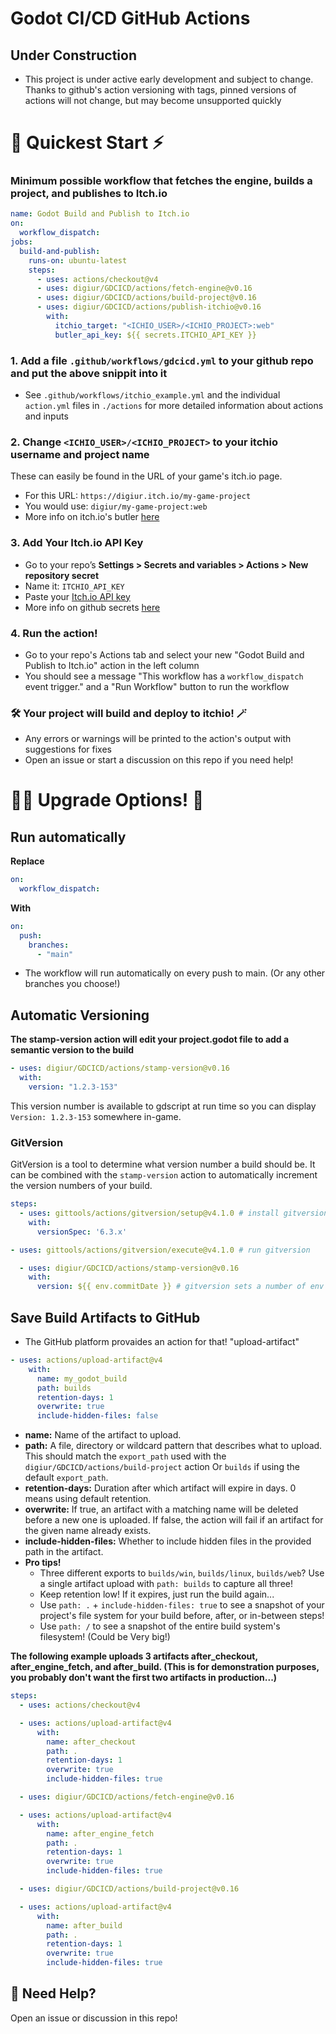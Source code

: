 # Godot CI/CD GitHub Actions

## Under Construction

- This project is under active early development and subject to change. Thanks to github's action versioning with tags, pinned versions of actions will not change, but may become unsupported quickly

# 🚀 Quickest Start ⚡️

### Minimum possible workflow that fetches the engine, builds a project, and publishes to Itch.io

```yaml
name: Godot Build and Publish to Itch.io
on:
  workflow_dispatch:
jobs:
  build-and-publish:
    runs-on: ubuntu-latest
    steps:
      - uses: actions/checkout@v4
      - uses: digiur/GDCICD/actions/fetch-engine@v0.16
      - uses: digiur/GDCICD/actions/build-project@v0.16
      - uses: digiur/GDCICD/actions/publish-itchio@v0.16
        with:
          itchio_target: "<ICHIO_USER>/<ICHIO_PROJECT>:web"
          butler_api_key: ${{ secrets.ITCHIO_API_KEY }}
```

### 1. Add a file `.github/workflows/gdcicd.yml` to your github repo and put the above snippit into it

- See `.github/workflows/itchio_example.yml` and the individual `action.yml` files in `./actions` for more detailed information about actions and inputs

### 2. Change `<ICHIO_USER>/<ICHIO_PROJECT>` to your itchio username and project name

These can easily be found in the URL of your game's itch.io page.

- For this URL: `https://digiur.itch.io/my-game-project`
- You would use: `digiur/my-game-project:web`
- More info on itch.io's butler [here](https://itch.io/docs/butler/pushing.html)

### 3. Add Your Itch.io API Key

- Go to your repo’s **Settings > Secrets and variables > Actions > New repository secret**
- Name it: `ITCHIO_API_KEY`
- Paste your [Itch.io API key](https://itch.io/user/settings/api-keys)
- More info on github secrets [here](https://docs.github.com/en/actions/how-tos/write-workflows/choose-what-workflows-do/use-secrets)

### 4. Run the action!

- Go to your repo's Actions tab and select your new "Godot Build and Publish to Itch.io" action in the left column
- You should see a message "This workflow has a `workflow_dispatch` event trigger." and a "Run Workflow" button to run the workflow

### 🛠️ Your project will build and deploy to itchio! 🪄

- Any errors or warnings will be printed to the action's output with suggestions for fixes
- Open an issue or start a discussion on this repo if you need help!

# 🧙‍♂️ Upgrade Options! 🦄

## Run automatically

**Replace**

```yaml
on:
  workflow_dispatch:
```

**With**

```yaml
on:
  push:
    branches:
      - "main"
```

- The workflow will run automatically on every push to main. (Or any other branches you choose!)

## Automatic Versioning

**The stamp-version action will edit your project.godot file to add a semantic version to the build**

```yaml
- uses: digiur/GDCICD/actions/stamp-version@v0.16
  with:
    version: "1.2.3-153"
```

This version number is available to gdscript at run time so you can display `Version: 1.2.3-153` somewhere in-game.

### GitVersion

GitVersion is a tool to determine what version number a build should be. It can be combined with the `stamp-version` action to automatically increment the version numbers of your build.

```yaml
steps:
  - uses: gittools/actions/gitversion/setup@v4.1.0 # install gitversion
    with:
      versionSpec: '6.3.x'

- uses: gittools/actions/gitversion/execute@v4.1.0 # run gitversion

  - uses: digiur/GDCICD/actions/stamp-version@v0.16
    with:
      version: ${{ env.commitDate }} # gitversion sets a number of env vars to chose from
```

## Save Build Artifacts to GitHub

- The GitHub platform provaides an action for that! "upload-artifact"

```yaml
- uses: actions/upload-artifact@v4
    with:
      name: my_godot_build
      path: builds
      retention-days: 1
      overwrite: true
      include-hidden-files: false
```

- **name:** Name of the artifact to upload.
- **path:** A file, directory or wildcard pattern that describes what to upload. This should match the `export_path` used with the `digiur/GDCICD/actions/build-project` action Or `builds` if using the default `export_path`.
- **retention-days:** Duration after which artifact will expire in days. 0 means using default retention.
- **overwrite:** If true, an artifact with a matching name will be deleted before a new one is uploaded. If false, the action will fail if an artifact for the given name already exists.
- **include-hidden-files:** Whether to include hidden files in the provided path in the artifact.
- **Pro tips!**
  - Three different exports to `builds/win`, `builds/linux`, `builds/web`? Use a single artifact upload with `path: builds` to capture all three!
  - Keep retention low! If it expires, just run the build again...
  - Use `path: .` + `include-hidden-files: true` to see a snapshot of your project's file system for your build before, after, or in-between steps!
  - Use `path: /` to see a snapshot of the entire build system's filesystem! (Could be Very big!)

**The following example uploads 3 artifacts after_checkout, after_engine_fetch, and after_build. (This is for demonstration purposes, you probably don't want the first two artifacts in production...)**

```yaml
steps:
  - uses: actions/checkout@v4

  - uses: actions/upload-artifact@v4
      with:
        name: after_checkout
        path: .
        retention-days: 1
        overwrite: true
        include-hidden-files: true

  - uses: digiur/GDCICD/actions/fetch-engine@v0.16

  - uses: actions/upload-artifact@v4
      with:
        name: after_engine_fetch
        path: .
        retention-days: 1
        overwrite: true
        include-hidden-files: true

  - uses: digiur/GDCICD/actions/build-project@v0.16

  - uses: actions/upload-artifact@v4
      with:
        name: after_build
        path: .
        retention-days: 1
        overwrite: true
        include-hidden-files: true
```

## 🛟 Need Help?

Open an issue or discussion in this repo!
